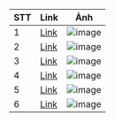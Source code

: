
|STT|Link|Ảnh|
|-|-|-----------------------------------------------------------------------------------------|
|1| [Link](https://www.facebook.com/groups/2374318362621746/posts/8788604654526386/?__cft__[0]=AZWUT4t3R7v9NbaTnToNk-TrcBB-RglOf0ALuxyV1S7LCX8TxiadVy90PZPvU_q33xGjQE9SZg6IZOP0lBaVb0e5nvwZ5Q-O17pE1OUHR1lQqaqNa98gRhnLaNmNwAKUARlFQCxeEzE2Z7gF6tPLGDxdmokIoDxcIU3HJHPW_oT6vI8YzGffgJYQHBb3CfpDlgUu2fQooSAUpkCFx5_uHosm&__tn__=%2CO%2CP-R) | ![image](https://github.com/user-attachments/assets/74fae055-a3ee-48e5-84b1-e911ca2ffdc1) |
|2| [Link](https://www.facebook.com/groups/2374318362621746/posts/8788654144521437/?__cft__[0]=AZX6TWc2vAFglR-rclo6eq1YU3F0chJdkuvPHU6d_mxEdQGNGj8_9m24sybAmRtFdxTzqxpW0Cdpkp37UYBW4dXOPaTHLkmIAWH2nw-ZZWTIpCyo9utond7QXdWwo3LFnjtB8SlccWMy_n2ZS0r64K3tJ7GaKLfE5u3WL9S0VPeynmW4qL-PUfm-gAOhvab9_qkhQFJIHGButEAyZ13iK3O6&__tn__=%2CO%2CP-R) |![image](https://github.com/user-attachments/assets/7ad562f8-e621-4ea7-b5bd-fc8cd43bce19)|
|3| [Link](https://www.facebook.com/groups/2374318362621746/posts/8751989524854566/?__cft__[0]=AZW-7HCG-nQ6TEacWCw5TA-kPbPa6ZbptSW2LJdf8jrTdK-P_zvr4mxunRjeZGGIYR0pRUL9nOtguI4d9hL15OloKA-12AN1C6WH6vjK7N7UaMnqxSteie86QUqVQopvTGs0hr2TkwjsYyXJqzc5rNZh8PK6Qu80OSlvaYIjlZmAiwihQYiECsY43dUNJa48C2XXbj6BRTxTAfpxkJE6f9OT&__tn__=%2CO%2CP-R) | ![image](https://github.com/user-attachments/assets/2b0fbbf4-3875-4b84-98b8-d1c9a05fa8e8) |
|4| [Link](https://www.facebook.com/groups/879793666965037/posts/1080680850209650/?__cft__[0]=AZW1TfEVxl9Uyld6wOx0BGipIEAitTkBKiqasTvjkz6RAHgJqc3_X5ZK9n6PN_Ps7VQuiHgTfj0A8rg7QkYStNqqwl-8bYMo8PXXwmf237PCYrJ334he9Ev31yaty4F2fwaf1osX7ro4kDohcdtQeahPIpdTQdbpEedYDYetZWbuhLJOpH_dDYj8HWNDBQowD5m9u9Uv7L_05vzCGDEeNKXf&__tn__=%2CO%2CP-R) | ![image](https://github.com/user-attachments/assets/404ca538-f633-419b-bbbf-ece56479e79a) |
|5| [Link](https://www.facebook.com/groups/879793666965037/posts/1069656431312092/?__cft__[0]=AZVkBOjRnY1OMugL4hL1w-YuZbXsbQah1VO5MWXwpK8cbAFVJjUZ0tpxIrItaHBEQT7_nQ1HZz6aiZg7KjHpEI1WpH9wdm94-jbq_eGWionEmbGFDodI48-1S_XJ1H46ady4Xx1totcdxiOm70-aoM3jmdXhTvlsEvP83K8re8G5EMCR9OtneXVzp0qs5f0SbISE4BFJ-BJ-v8W77MfI-1U9&__tn__=%2CO%2CP-R) | ![image](https://github.com/user-attachments/assets/74dd4a2d-9902-473c-ab3c-fd60cc72cf24) |
|6| [Link](https://www.facebook.com/groups/879793666965037/posts/1051661236444945/?__cft__[0]=AZXXBoiy07jOOOnN2Te0sja3b2FSAbCSUWiPWYa79qnV5LoWdVnU6De4AAzvl6klDHkUxR9uocS0C_Nb0HBGiupsqe5TSCptw0VqtszweuQibtM1RGHKNW10H8RQ28m17CjH2OkJ9oiBK5B47JQccvHKlQc4jgJlPOUn3msW1rlPRSiVtyr0c6dk1t3g47Q6HEAZSRI_zJg7NxU4AwylgMkH&__tn__=%2CO%2CP-R) | ![image](https://github.com/user-attachments/assets/145180cb-d743-4483-814e-efe83a6cc60c) |
